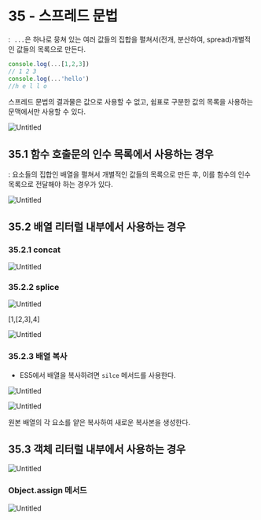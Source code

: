 # 35 - 스프레드 문법

:  `...`은 하나로 뭉쳐 있는 여러 값들의 집합을 펼쳐서(전개, 분산하여, spread)개별적인 값들의 목록으로 만든다.

```jsx
console.log(...[1,2,3])
// 1 2 3
console.log(...'hello')
//h e l l o
```

스프레드 문법의 결과물은 값으로 사용할 수 없고, 쉼표로 구분한 값의 목록을 사용하는 문맥에서만 사용할 수 있다.

![Untitled](35%20-%20%E1%84%89%E1%85%B3%E1%84%91%E1%85%B3%E1%84%85%E1%85%A6%E1%84%83%E1%85%B3%20%E1%84%86%E1%85%AE%E1%86%AB%E1%84%87%E1%85%A5%E1%86%B8%20101f002cc4c440fc948f0782b648b492/Untitled.png)

## 35.1 함수 호출문의 인수 목록에서 사용하는 경우

: 요소들의 집합인 배열을 펼쳐서 개별적인 값들의 목록으로 만든 후, 이를 함수의 인수 목록으로 전달해야 하는 경우가 있다.

![Untitled](35%20-%20%E1%84%89%E1%85%B3%E1%84%91%E1%85%B3%E1%84%85%E1%85%A6%E1%84%83%E1%85%B3%20%E1%84%86%E1%85%AE%E1%86%AB%E1%84%87%E1%85%A5%E1%86%B8%20101f002cc4c440fc948f0782b648b492/Untitled%201.png)

## **35.2 배열 리터럴 내부에서 사용하는 경우**

### **35.2.1 concat**

![Untitled](35%20-%20%E1%84%89%E1%85%B3%E1%84%91%E1%85%B3%E1%84%85%E1%85%A6%E1%84%83%E1%85%B3%20%E1%84%86%E1%85%AE%E1%86%AB%E1%84%87%E1%85%A5%E1%86%B8%20101f002cc4c440fc948f0782b648b492/Untitled%202.png)

### **35.2.2 splice**

![Untitled](35%20-%20%E1%84%89%E1%85%B3%E1%84%91%E1%85%B3%E1%84%85%E1%85%A6%E1%84%83%E1%85%B3%20%E1%84%86%E1%85%AE%E1%86%AB%E1%84%87%E1%85%A5%E1%86%B8%20101f002cc4c440fc948f0782b648b492/Untitled%203.png)

[1,[2,3],4]

![Untitled](35%20-%20%E1%84%89%E1%85%B3%E1%84%91%E1%85%B3%E1%84%85%E1%85%A6%E1%84%83%E1%85%B3%20%E1%84%86%E1%85%AE%E1%86%AB%E1%84%87%E1%85%A5%E1%86%B8%20101f002cc4c440fc948f0782b648b492/Untitled%204.png)

### 35.2.3 배열 복사

- ES5에서 배열을 복사하려면 `silce` 메서드를 사용한다.

![Untitled](35%20-%20%E1%84%89%E1%85%B3%E1%84%91%E1%85%B3%E1%84%85%E1%85%A6%E1%84%83%E1%85%B3%20%E1%84%86%E1%85%AE%E1%86%AB%E1%84%87%E1%85%A5%E1%86%B8%20101f002cc4c440fc948f0782b648b492/Untitled%205.png)

![Untitled](35%20-%20%E1%84%89%E1%85%B3%E1%84%91%E1%85%B3%E1%84%85%E1%85%A6%E1%84%83%E1%85%B3%20%E1%84%86%E1%85%AE%E1%86%AB%E1%84%87%E1%85%A5%E1%86%B8%20101f002cc4c440fc948f0782b648b492/Untitled%206.png)

원본 배열의 각 요소를 얕은 복사하여 새로운 복사본을 생성한다.

## **35.3 객체 리터럴 내부에서 사용하는 경우**

![Untitled](35%20-%20%E1%84%89%E1%85%B3%E1%84%91%E1%85%B3%E1%84%85%E1%85%A6%E1%84%83%E1%85%B3%20%E1%84%86%E1%85%AE%E1%86%AB%E1%84%87%E1%85%A5%E1%86%B8%20101f002cc4c440fc948f0782b648b492/Untitled%207.png)

### Object.assign 메서드

![Untitled](35%20-%20%E1%84%89%E1%85%B3%E1%84%91%E1%85%B3%E1%84%85%E1%85%A6%E1%84%83%E1%85%B3%20%E1%84%86%E1%85%AE%E1%86%AB%E1%84%87%E1%85%A5%E1%86%B8%20101f002cc4c440fc948f0782b648b492/Untitled%208.png)